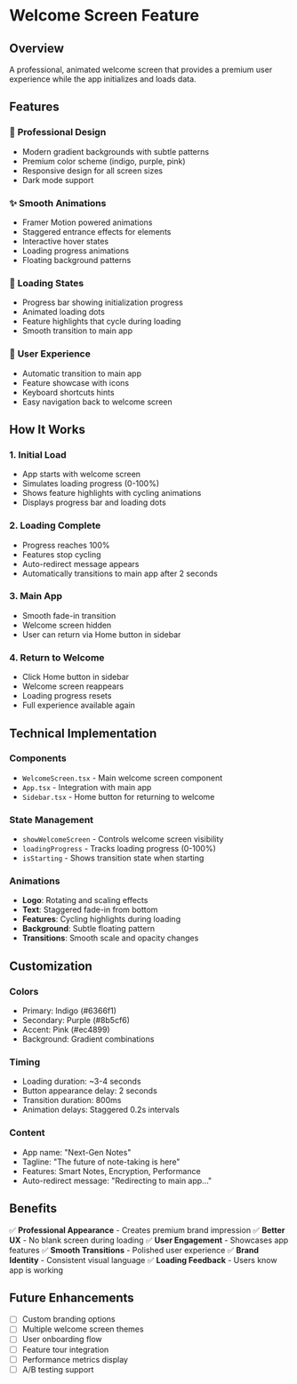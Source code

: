 # Welcome Screen Feature

## Overview
A professional, animated welcome screen that provides a premium user experience while the app initializes and loads data.

## Features

### 🎨 **Professional Design**
- Modern gradient backgrounds with subtle patterns
- Premium color scheme (indigo, purple, pink)
- Responsive design for all screen sizes
- Dark mode support

### ✨ **Smooth Animations**
- Framer Motion powered animations
- Staggered entrance effects for elements
- Interactive hover states
- Loading progress animations
- Floating background patterns

### 🔄 **Loading States**
- Progress bar showing initialization progress
- Animated loading dots
- Feature highlights that cycle during loading
- Smooth transition to main app

### 🚀 **User Experience**
- Automatic transition to main app
- Feature showcase with icons
- Keyboard shortcuts hints
- Easy navigation back to welcome screen

## How It Works

### 1. **Initial Load**
- App starts with welcome screen
- Simulates loading progress (0-100%)
- Shows feature highlights with cycling animations
- Displays progress bar and loading dots

### 2. **Loading Complete**
- Progress reaches 100%
- Features stop cycling
- Auto-redirect message appears
- Automatically transitions to main app after 2 seconds

### 3. **Main App**
- Smooth fade-in transition
- Welcome screen hidden
- User can return via Home button in sidebar

### 4. **Return to Welcome**
- Click Home button in sidebar
- Welcome screen reappears
- Loading progress resets
- Full experience available again

## Technical Implementation

### Components
- `WelcomeScreen.tsx` - Main welcome screen component
- `App.tsx` - Integration with main app
- `Sidebar.tsx` - Home button for returning to welcome

### State Management
- `showWelcomeScreen` - Controls welcome screen visibility
- `loadingProgress` - Tracks loading progress (0-100%)
- `isStarting` - Shows transition state when starting

### Animations
- **Logo**: Rotating and scaling effects
- **Text**: Staggered fade-in from bottom
- **Features**: Cycling highlights during loading
- **Background**: Subtle floating pattern
- **Transitions**: Smooth scale and opacity changes

## Customization

### Colors
- Primary: Indigo (#6366f1)
- Secondary: Purple (#8b5cf6)
- Accent: Pink (#ec4899)
- Background: Gradient combinations

### Timing
- Loading duration: ~3-4 seconds
- Button appearance delay: 2 seconds
- Transition duration: 800ms
- Animation delays: Staggered 0.2s intervals

### Content
- App name: "Next-Gen Notes"
- Tagline: "The future of note-taking is here"
- Features: Smart Notes, Encryption, Performance
- Auto-redirect message: "Redirecting to main app..."

## Benefits

✅ **Professional Appearance** - Creates premium brand impression
✅ **Better UX** - No blank screen during loading
✅ **User Engagement** - Showcases app features
✅ **Smooth Transitions** - Polished user experience
✅ **Brand Identity** - Consistent visual language
✅ **Loading Feedback** - Users know app is working

## Future Enhancements

- [ ] Custom branding options
- [ ] Multiple welcome screen themes
- [ ] User onboarding flow
- [ ] Feature tour integration
- [ ] Performance metrics display
- [ ] A/B testing support
